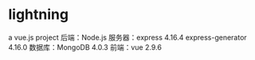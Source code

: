 # lightning
a vue.js project
后端：Node.js
服务器：express 4.16.4
express-generator 4.16.0
数据库：MongoDB 4.0.3
前端：vue 2.9.6
